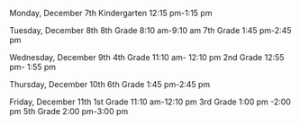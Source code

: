 [title:Tentative Hour of Code Schedule]: /
[author:Mike Wescott]: /

Monday, December 7th
Kindergarten 12:15 pm-1:15 pm

Tuesday, December 8th
8th Grade 8:10 am-9:10 am
7th Grade 1:45 pm-2:45 pm

Wednesday, December 9th 
4th Grade 11:10 am- 12:10 pm
2nd Grade 12:55 pm- 1:55 pm

Thursday, December 10th
6th Grade 1:45 pm-2:45 pm

Friday, December 11th
1st Grade 11:10 am-12:10 pm
3rd Grade 1:00 pm -2:00 pm
5th Grade 2:00 pm-3:00 pm
